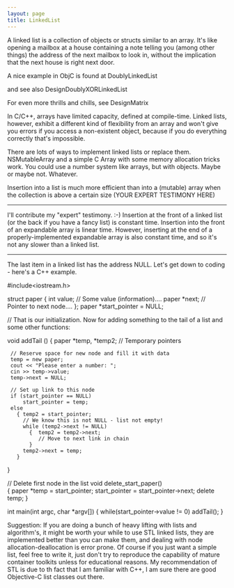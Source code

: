 ```yaml
---
layout: page
title: LinkedList
---
```




A linked list is a collection of objects or structs similar to an array. It's like opening a mailbox at a house containing a note telling you (among other things) the address of the next mailbox to look in, without the implication that the next house is right next door.

A nice example in ObjC is found at DoublyLinkedList

and see also  DesignDoublyXORLinkedList

For even more thrills and chills, see DesignMatrix

In C/C++, arrays have limited capacity, defined at compile-time. Linked lists, however, exhibit a different kind of flexibility from an array and won't give you errors if you access a non-existent object, because if you do everything correctly that's impossible.

There are lots of ways to implement linked lists or replace them. NSMutableArray and a simple C Array with some memory allocation tricks work. You could use a number system like arrays, but with objects. Maybe or maybe not. Whatever.

Insertion into a list is much more efficient than into a (mutable) array when the collection is above a certain size (YOUR EXPERT TESTIMONY HERE)

----
I'll contribute my "expert" testimony. :-) Insertion at the front of a linked list (or the back if you have a fancy list) is constant time. Insertion into the front of an expandable array is linear time. However, inserting at the end of a properly-implemented expandable array is also constant time, and so it's not any slower than a linked list. 

----
The last item in a linked list has the address NULL. Let's get down to coding - here's a C++ example.

    
#include<iostream.h>

struct paper 
 {
   int value;      // Some value (information)....
   paper *next; // Pointer to next node....
 };
paper *start_pointer = NULL;

// That is our initialization. Now for adding something to the tail of a list and some other functions:

void addTail ()
  {  paper *temp, *temp2;   // Temporary pointers

     // Reserve space for new node and fill it with data
     temp = new paper;
     cout << "Please enter a number: ";
     cin >> temp->value;
     temp->next = NULL;

     // Set up link to this node
     if (start_pointer == NULL)
         start_pointer = temp;
     else
       { temp2 = start_pointer;
         // We know this is not NULL - list not empty!
         while (temp2->next != NULL)
           {  temp2 = temp2->next;
              // Move to next link in chain
           }
         temp2->next = temp;
       }
  }

//  Delete first node in the list
void delete_start_paper()   
{ 
     paper *temp = start_pointer;
     start_pointer = start_pointer->next;
     delete temp;
}

int main(int argc, char *argv[])
{
    while(start_pointer->value != 0)
        addTail();
}



Suggestion: If you are doing a bunch of heavy lifting with lists and algorithm's, it might be worth your while to use STL linked lists, they are implemented better than you can make them, and dealing with node allocation-deallocation is error prone. Of course if you just want a simple list, feel free to write it, just don't try to reproduce the capability of mature container toolkits unless for educational reasons. My recommendation of STL is due to th fact that I am familiar with C++, I am sure there are good Objective-C list classes out there.

